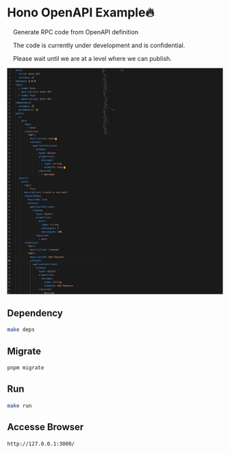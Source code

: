 # Hono OpenAPI Example🔥

&emsp;Generate RPC code from OpenAPI definition

&emsp;The code is currently under development and is confidential.

&emsp;Please wait until we are at a level where we can publish.

![demo](gif/demo.gif)

## Dependency
```sh
make deps
```

## Migrate
```sh
pnpm migrate
```

## Run

```sh
make run
```

## Accesse Browser
```
http://127.0.0.1:3000/
```